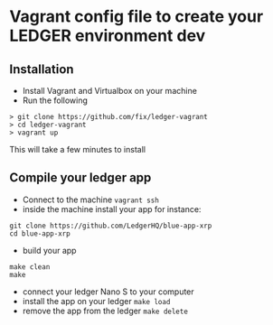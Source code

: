 # Vagrant config file to create your LEDGER environment dev

## Installation
- Install Vagrant and Virtualbox on your machine
- Run the following
```
> git clone https://github.com/fix/ledger-vagrant
> cd ledger-vagrant
> vagrant up
```
This will take a few minutes to install

## Compile your ledger app
- Connect to the machine `vagrant ssh`
- inside the machine install your app for instance:
```
git clone https://github.com/LedgerHQ/blue-app-xrp
cd blue-app-xrp
```
- build your app
```
make clean
make
```
- connect your ledger Nano S to your computer
- install the app on your ledger
```make load```
- remove the app from the ledger
```make delete```
